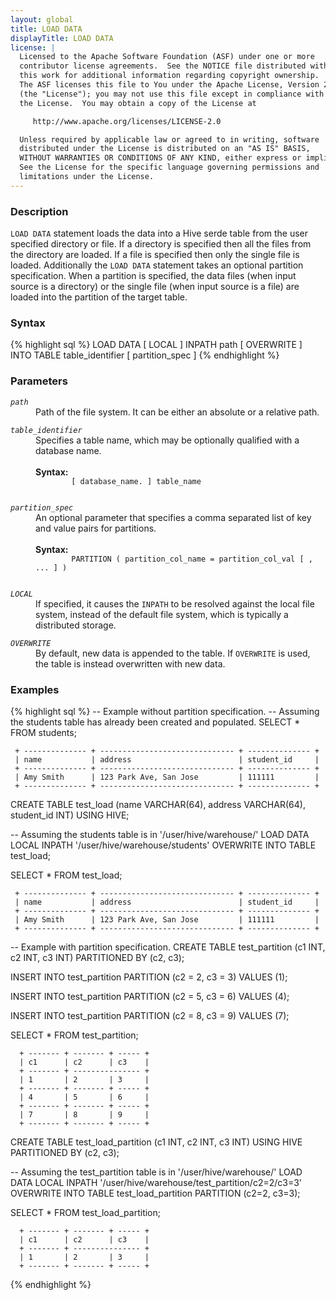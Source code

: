 ```yaml
---
layout: global
title: LOAD DATA
displayTitle: LOAD DATA
license: |
  Licensed to the Apache Software Foundation (ASF) under one or more
  contributor license agreements.  See the NOTICE file distributed with
  this work for additional information regarding copyright ownership.
  The ASF licenses this file to You under the Apache License, Version 2.0
  (the "License"); you may not use this file except in compliance with
  the License.  You may obtain a copy of the License at

     http://www.apache.org/licenses/LICENSE-2.0

  Unless required by applicable law or agreed to in writing, software
  distributed under the License is distributed on an "AS IS" BASIS,
  WITHOUT WARRANTIES OR CONDITIONS OF ANY KIND, either express or implied.
  See the License for the specific language governing permissions and
  limitations under the License.
---
```


### Description
`LOAD DATA` statement loads the data into a Hive serde table from the user specified directory or file. If a directory is specified then all the files from the directory are loaded. If a file is specified then only the single file is loaded. Additionally the `LOAD DATA` statement takes an optional partition specification. When a partition is specified, the data files (when input source is a directory) or the single file (when input source is a file) are loaded into the partition of the target table.

### Syntax
{% highlight sql %}
LOAD DATA [ LOCAL ] INPATH path [ OVERWRITE ] INTO TABLE table_identifier [ partition_spec ]
{% endhighlight %}

### Parameters
<dl>
  <dt><code><em>path</em></code></dt>
  <dd>Path of the file system. It can be either an absolute or a relative path.</dd>
</dl>

<dl>
  <dt><code><em>table_identifier</em></code></dt>
  <dd>
    Specifies a table name, which may be optionally qualified with a database name.<br><br>
    <b>Syntax:</b>
      <code>
        [ database_name. ] table_name
      </code>
  </dd>
</dl>

<dl>
  <dt><code><em>partition_spec</em></code></dt>
  <dd>
    An optional parameter that specifies a comma separated list of key and value pairs
    for partitions.<br><br>
    <b>Syntax:</b>
      <code>
        PARTITION ( partition_col_name = partition_col_val [ , ... ] )
      </code>
  </dd>
</dl>

<dl>
  <dt><code><em>LOCAL</em></code></dt>
  <dd>If specified, it causes the <code>INPATH</code> to be resolved against the local file system, instead of the default file system, which is typically a distributed storage.</dd>
</dl>

<dl>
  <dt><code><em>OVERWRITE</em></code></dt>
  <dd>By default, new data is appended to the table. If <code>OVERWRITE</code> is used, the table is instead overwritten with new data.</dd>
</dl>

### Examples
{% highlight sql %}
 -- Example without partition specification.
 -- Assuming the students table has already been created and populated.
 SELECT * FROM students;

     + -------------- + ------------------------------ + -------------- +
     | name           | address                        | student_id     |
     + -------------- + ------------------------------ + -------------- +
     | Amy Smith      | 123 Park Ave, San Jose         | 111111         |
     + -------------- + ------------------------------ + -------------- +

 CREATE TABLE test_load (name VARCHAR(64), address VARCHAR(64), student_id INT) USING HIVE;

 -- Assuming the students table is in '/user/hive/warehouse/'
 LOAD DATA LOCAL INPATH '/user/hive/warehouse/students' OVERWRITE INTO TABLE test_load;

 SELECT * FROM test_load;

     + -------------- + ------------------------------ + -------------- +
     | name           | address                        | student_id     |
     + -------------- + ------------------------------ + -------------- +
     | Amy Smith      | 123 Park Ave, San Jose         | 111111         |
     + -------------- + ------------------------------ + -------------- +

 -- Example with partition specification.
 CREATE TABLE test_partition (c1 INT, c2 INT, c3 INT) PARTITIONED BY (c2, c3);

 INSERT INTO test_partition PARTITION (c2 = 2, c3 = 3) VALUES (1);

 INSERT INTO test_partition PARTITION (c2 = 5, c3 = 6) VALUES (4);

 INSERT INTO test_partition PARTITION (c2 = 8, c3 = 9) VALUES (7);

 SELECT * FROM test_partition;

      + ------- + ------- + ----- +
      | c1      | c2      | c3    |
      + ------- + --------------- +
      | 1       | 2       | 3     |
      + ------- + ------- + ----- +
      | 4       | 5       | 6     |
      + ------- + ------- + ----- +
      | 7       | 8       | 9     |
      + ------- + ------- + ----- +

 CREATE TABLE test_load_partition (c1 INT, c2 INT, c3 INT) USING HIVE PARTITIONED BY (c2, c3);

 -- Assuming the test_partition table is in '/user/hive/warehouse/'
 LOAD DATA LOCAL INPATH '/user/hive/warehouse/test_partition/c2=2/c3=3'
     OVERWRITE INTO TABLE test_load_partition PARTITION (c2=2, c3=3);

 SELECT * FROM test_load_partition;

      + ------- + ------- + ----- +
      | c1      | c2      | c3    |
      + ------- + --------------- +
      | 1       | 2       | 3     |
      + ------- + ------- + ----- +


{% endhighlight %}

